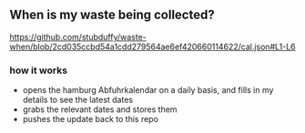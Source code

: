 ## When is my waste being collected?
  https://github.com/stubduffy/waste-when/blob/2cd035ccbd54a1cdd279564ae6ef420660114622/cal.json#L1-L6
  
  ### how it works
  - opens the hamburg Abfuhrkalendar on a daily basis, and fills in my details to see the latest dates
  - grabs the relevant dates and stores them
  - pushes the update back to this repo
  
